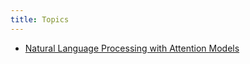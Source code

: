```yaml
---
title: Topics
---
```


- [Natural Language Processing with Attention Models](<1/Natural Language Processing with Attention Models  356e5853d3fc427390282507dd2328ef.html>)

